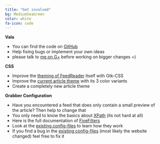 ```yaml
---
title: "Get involved"
bg: MediumSeaGreen
color: white
fa-icon: code
---
```


**Vala**

* You can find the code on [GitHub](https://github.com/jangernert/FeedReader)
* Help fixing bugs or implement your own ideas
* please talk to [me on G+](https://plus.google.com/109974726829108083807/posts) before working on bigger changes =)



**CSS**

* Improve the [theming of FeedReader](https://github.com/jangernert/FeedReader/blob/master/data/FeedReader.css) itself with Gtk-CSS
* Improve the [current article theme](https://github.com/jangernert/FeedReader/blob/master/data/ArticleView/style.css) with its 3 color variants
* Create a completely new article theme



**Grabber Configuration**

* Have you encountered a feed that does only contain a small preview of the article? Then help to change that
* You only need to know the basics about [XPath](https://en.wikipedia.org/wiki/XPath) (its not hard at all)
* Here is the full documentation of [FiveFilters](http://help.fivefilters.org/customer/portal/articles/223153-site-patterns#xpath)
* Look at the [existing config-files](https://github.com/fivefilters/ftr-site-config) to learn how they work
* If you find a bug in the [existing config-files](https://github.com/fivefilters/ftr-site-config) (most likely the website changed) feel free to fix it
